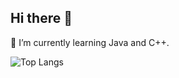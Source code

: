 ## Hi there 👋

🌱 I’m currently learning Java and C++.

![Top Langs](https://github-readme-stats.vercel.app/api/top-langs/?username=marywyg&layout=donut&hide=css,cmake,glsl&theme=omni)
<!--
**marywyg/marywyg** is a ✨ _special_ ✨ repository because its `README.md` (this file) appears on your GitHub profile.

Here are some ideas to get you started:

- 🔭 I’m currently working on ...
- 🌱 I’m currently learning ...
- 👯 I’m looking to collaborate on ...
- 🤔 I’m looking for help with ...
- 💬 Ask me about ...
- 📫 How to reach me: ...
- 😄 Pronouns: ...
- ⚡ Fun fact: ...
-->
